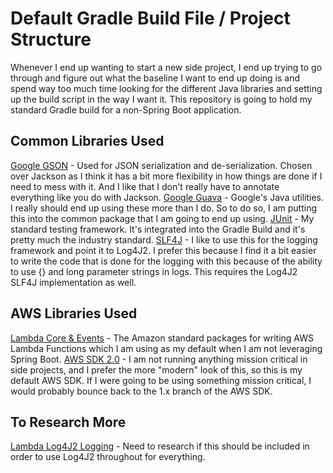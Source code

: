 # Default Gradle Build File / Project Structure
Whenever I end up wanting to start a new side project, I end up trying to go through and figure out what the baseline I want to end up doing is and spend way too much time looking for the different Java libraries and setting up the build script in the way I want it.  This repository is going to hold my standard Gradle build for a non-Spring Boot application.

## Common Libraries Used
[Google GSON](https://github.com/google/gson) - Used for JSON serialization and de-serialization.  Chosen over Jackson as I think it has a bit more flexibility in how things are done if I need to mess with it.  And I like that I don't really have to annotate everything like you do with Jackson.
[Google Guava](https://github.com/google/guava) - Google's Java utilities.  I really should end up using these more than I do.  So to do so, I am putting this into the common package that I am going to end up using.
[JUnit](https://junit.org/junit5/) - My standard testing framework.  It's integrated into the Gradle Build and it's pretty much the industry standard.
[SLF4J](https://www.slf4j.org/) - I like to use this for the logging framework and point it to Log4J2.  I prefer this because I find it a bit easier to write the code that is done for the logging with this because of the ability to use {} and long parameter strings in logs.  This requires the Log4J2 SLF4J implementation as well.

## AWS Libraries Used
[Lambda Core & Events](https://github.com/aws/aws-lambda-java-libs) - The Amazon standard packages for writing AWS Lambda Functions which I am using as my default when I am not leveraging Spring Boot.
[AWS SDK 2.0]() - I am not running anything mission critical in side projects, and I prefer the more "modern" look of this, so this is my default AWS SDK.  If I were going to be using something mission critical, I would probably bounce back to the 1.x branch of the AWS SDK.

## To Research More
[Lambda Log4J2 Logging](https://github.com/aws/aws-lambda-java-libs/tree/master/aws-lambda-java-log4j2) - Need to research if this should be included in order to use Log4J2 throughout for everything.
